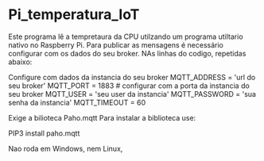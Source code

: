 # Pi_temperatura_IoT

Este programa lê a tempretaura da CPU utilzando um programa utiltario nativo no Raspberry Pi.  Para publicar as mensagens  é necessário configurar com os dados do seu broker.
NAs linhas do codigo, repetidas abaixo:

Configure com dados da instancia do seu broker
MQTT_ADDRESS = 'url do seu broker'
MQTT_PORT = 1883  # configurar  com a porta da instancia do seu broker
MQTT_USER = 'seu user da instancia'
MQTT_PASSWORD = 'sua senha da instancia'
MQTT_TIMEOUT = 60


Exige  a bilioteca Paho.mqtt
Para instalar a biblioteca use:

PIP3 install paho.mqtt

Nao roda em Windows, nem Linux,
